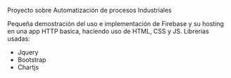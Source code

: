 Proyecto sobre Automatización de procesos Industriales

Pequeña demostración del uso e implementación de Firebase y su hosting en una app HTTP basica, haciendo uso de HTML, CSS y JS.
Librerias usadas:
  - Jquery
  - Bootstrap
  - Chartjs

